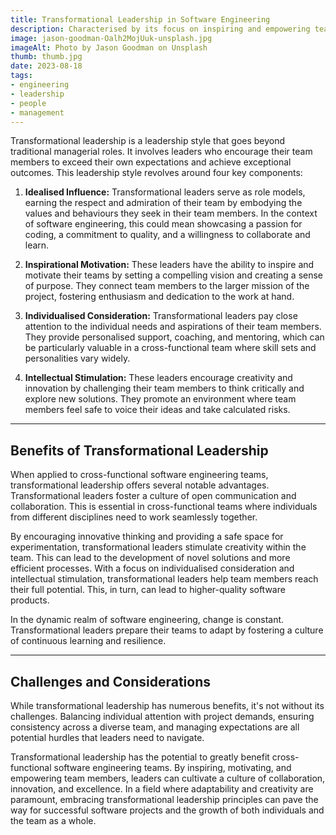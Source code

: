 ```yaml
---
title: Transformational Leadership in Software Engineering
description: Characterised by its focus on inspiring and empowering team members, transformational leadership can be a potent force for driving excellence and innovation within cross-functional software engineering teams.
image: jason-goodman-Oalh2MojUuk-unsplash.jpg
imageAlt: Photo by Jason Goodman on Unsplash
thumb: thumb.jpg
date: 2023-08-18
tags:
- engineering
- leadership
- people
- management
---
```


Transformational leadership is a leadership style that goes beyond traditional managerial roles. It involves leaders who encourage their team members to exceed their own expectations and achieve exceptional outcomes. This leadership style revolves around four key components:

1. **Idealised Influence:** Transformational leaders serve as role models, earning the respect and admiration of their team by embodying the values and behaviours they seek in their team members. In the context of software engineering, this could mean showcasing a passion for coding, a commitment to quality, and a willingness to collaborate and learn.

2. **Inspirational Motivation:** These leaders have the ability to inspire and motivate their teams by setting a compelling vision and creating a sense of purpose. They connect team members to the larger mission of the project, fostering enthusiasm and dedication to the work at hand.

3. **Individualised Consideration:** Transformational leaders pay close attention to the individual needs and aspirations of their team members. They provide personalised support, coaching, and mentoring, which can be particularly valuable in a cross-functional team where skill sets and personalities vary widely.

4. **Intellectual Stimulation:** These leaders encourage creativity and innovation by challenging their team members to think critically and explore new solutions. They promote an environment where team members feel safe to voice their ideas and take calculated risks.

---

## Benefits of Transformational Leadership

When applied to cross-functional software engineering teams, transformational leadership offers several notable advantages. Transformational leaders foster a culture of open communication and collaboration. This is essential in cross-functional teams where individuals from different disciplines need to work seamlessly together.

By encouraging innovative thinking and providing a safe space for experimentation, transformational leaders stimulate creativity within the team. This can lead to the development of novel solutions and more efficient processes. With a focus on individualised consideration and intellectual stimulation, transformational leaders help team members reach their full potential. This, in turn, can lead to higher-quality software products.

In the dynamic realm of software engineering, change is constant. Transformational leaders prepare their teams to adapt by fostering a culture of continuous learning and resilience.

---

## Challenges and Considerations

While transformational leadership has numerous benefits, it's not without its challenges. Balancing individual attention with project demands, ensuring consistency across a diverse team, and managing expectations are all potential hurdles that leaders need to navigate.

Transformational leadership has the potential to greatly benefit cross-functional software engineering teams. By inspiring, motivating, and empowering team members, leaders can cultivate a culture of collaboration, innovation, and excellence. In a field where adaptability and creativity are paramount, embracing transformational leadership principles can pave the way for successful software projects and the growth of both individuals and the team as a whole.
